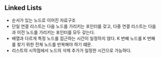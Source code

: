 ## Linked Lists
- 순서가 있는 노드로 이어진 자료구조
- 단일 연결 리스트는 다음 노드를 가리키는 포인터를 갖고, 다중 연결 리스트는 다음과 이전 노드를 가리키는 포인터를 모두 갖는다.
- 배열과 다르게 특정 노드를 접근하는 시간이 일정하지 않다. K 번째 노드를 K 번째를 찾기 위한 전체 노드를 반복해야 하기 떄문.
- 리스트의 시작점에서 노드의 삭제 추가가 일정한 시간으로 가능하다.
